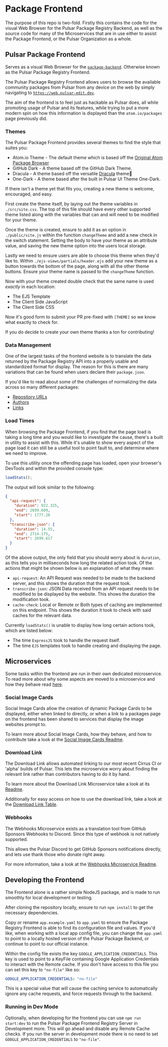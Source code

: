# Package Frontend

The purpose of this repo is two-fold. Firstly this contains the code for the visual Web Browser for the Pulsar Package Registry Backend, as well as the source code for many of the Microservices that are in use either to assist the Package Frontend, or the Pulsar Organization as a whole.

## Pulsar Package Frontend

Serves as a visual Web Browser for the [`package-backend`](https://github.com/pulsar-edit/package-backend). Otherwise known as the Pulsar Package Registry Frontend.

The Pulsar Package Registry Frontend allows users to browse the available community packages from Pulsar from any device on the web by simply navigating to [`https://web.pulsar-edit.dev`](https://web.pulsar-edit.dev/).

The aim of the frontend is to feel just as hackable as Pulsar does, all while promoting usage of Pulsar and its features, while trying to put a more modern spin on how this information is displayed than the `atom.io/packages` page previously did.

### Themes

The Pulsar Package Frontend provides several themes to find the style that suites you:
  * Atom.io Theme - The default theme which is based off the [Original Atom Package Browser](https://atom.io/packages)
  * GitHub Dark - A theme based off the GitHub Dark Theme.
  * Dracula - A theme based off the versatile [Dracula](https://draculatheme.com/) theme🧛
  * One-Dark - A theme based after the built in Pulsar UI Theme One-Dark.

If there isn't a theme yet that fits you, creating a new theme is welcome, encouraged, and easy.

First create the theme itself, by laying out the theme variables in `./src/site.css`. The top of this file should have every other supported theme listed along with the variables that can and will need to be modified for your theme.

Once the theme is created, ensure to add it as an option in `./public/site.js` within the function `changeTheme` and add a new check in the switch statement. Setting the body to have your theme as an attribute value, and saving the new theme option into the users local storage.

Lastly we need to ensure users are able to choose this theme when they'd like to. Within `./ejs-views/partials/header.ejs` add your new theme as a button towards the bottom of the page, along with all the other theme buttons. Ensure your theme name is passed to the `changeTheme` function.

Now with your theme created double check that the same name is used *exactly* in each location:
  * The EJS Template
  * The Client Side JavaScript
  * The Client Side CSS

Now it's good form to submit your PR pre-fixed with `[THEME]` so we know what exactly to check for.

If you do decide to create your own theme thanks a ton for contributing!

### Data Management

One of the largest tasks of the frontend website is to translate the data returned by the Package Registry API into a properly usable and standardized format for display. The reason for this is there are many variations that can be found when users declare their `package.json`.

If you'd like to read about some of the challenges of normalizing the data across so many different packages:
  * [Repository URLs](/docs/repository-urls.md)
  * [Authors](/docs/authors.md)
  * [Links](/docs/links.md)

### Load Times

When browsing the Package Frontend, if you find that the page load is taking a long time and you would like to investigate the cause, there's a built in utility to assist with this. While it's unable to show every aspect of the page load it can still be a useful tool to point fault to, and determine where we need to improve.

To use this utility once the offending page has loaded, open your browser's DevTools and within the provided console type:

```javascript
loadStats();
```

The output will look similar to the following:

```json
{
  "api-request": {
    "duration": 922.325,
    "end": 2699.609,
    "start": 1777.28
  },
  "transcribe-json": {
    "duration": 14.55,
    "end": 2714.175,
    "start": 2699.617
  }
}
```

Of the above output, the only field that you should worry about is `duration`, as this tells you in milliseconds how long the related action took. Of the actions that might be shown below is an explanation of what they mean:
  * `api-request`: An API Request was needed to be made to the backend server, and this shows the duration that the request took.
  * `transcribe-json`: JSON Data received from an API request needs to be modified to be displayed by the website. This shows the duration the modification took.
  * `cache-check`: Local or Remote or Both types of caching are implemented on this endpoint. This shows the duration it took to check with said caches for the relevant data.

Currently `loadStats()` is unable to display how long certain actions took, which are listed below:
  * The time `ExpressJS` took to handle the request itself.
  * The time `EJS` templates took to handle creating and displaying the page.

## Microservices

Some tasks within the frontend are run in their own dedicated microservice. To read more about why some aspects are moved to a microservice and how they behave read [here](./microservices/README.md).

### Social Image Cards

Social Image Cards allow the creation of dynamic Package Cards to be displayed, either when linked to directly, or when a link to a packages page on the frontend has been shared to services that display the image websites prompt to.

To learn more about Social Image Cards, how they behave, and how to contribute take a look at the [Social Image Cards Readme](./microservices/social-cards/README.md).

### Download Link

The Download Link allows automated linking to our most recent Cirrus CI or 'alpha' builds of Pulsar. This lets the microservice worry about finding the relevant link rather than contributors having to do it by hand.

To learn more about the Download Link Microservice take a look at its [Readme](./microservices/download/README.md).

Additionally for easy access on how to use the download link, take a look at the [Download Link Table](/docs/download_links.md).

### Webhooks

The Webhooks Microservice exists as a translation tool from GitHub Sponsors Webhooks to Discord. Since this type of webhook is not natively supported.

This allows the Pulsar Discord to get GitHub Sponsors notifications directly, and lets use thank those who donate right away.

For more information, take a look at the [Webhooks Microservice Readme](./microservices/webhooks/README.md).

## Developing the Frontend

The Frontend alone is a rather simple NodeJS package, and is made to run smoothly for local development or testing.

After cloning the repository locally, ensure to run `npm install` to get the necessary dependencies.

Copy or rename `app.example.yaml` to `app.yaml` to ensure the Package Registry Frontend is able to find its configuration file and values. If you'd like, when working with a local app config file, you can change the `app.yaml` to point to a locally hosted version of the Pulsar Package Backend, or continue to point to our official instance.

Within the config file exists the key `GOOGLE_APPLICATION_CREDENTIALS`. This key is used to point to a KeyFile containing Google Application Credentials to interact with the Remote cache. If you don't have access to this file you can set this key to `"no-file"` like so:

```yaml
GOOGLE_APPLICATION_CREDENTIALS: "no-file"
```

This is a special value that will cause the caching service to automatically ignore any cache requests, and force requests through to the backend.

### Running in Dev Mode

Optionally, when developing for the frontend you can use `npm run start:dev` to run the Pulsar Package Frontend Registry Server in Development more. This will go ahead and disable any Remote Cache checks. If you run the server in development mode there is no need to set `GOOGLE_APPLICATION_CREDENTIALS` to `"no-file"`.
